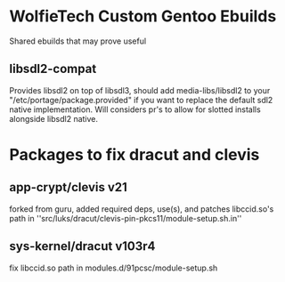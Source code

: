 # WolfieTech Custom Gentoo Ebuilds
Shared ebuilds that may prove useful


## libsdl2-compat
Provides libsdl2 on top of libsdl3, should add media-libs/libsdl2 to your "/etc/portage/package.provided" if you want to replace the default sdl2 native implementation. Will considers pr's
to allow for slotted installs alongside libsdl2 native. 



# Packages to fix dracut and clevis

## app-crypt/clevis v21
forked from guru, added required deps, use(s), and patches libccid.so's path in ''src/luks/dracut/clevis-pin-pkcs11/module-setup.sh.in''

## sys-kernel/dracut v103r4

fix libccid.so path in modules.d/91pcsc/module-setup.sh
